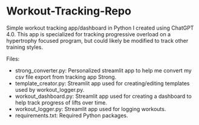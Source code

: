 # Workout-Tracking-Repo
Simple workout tracking app/dashboard in Python I created using ChatGPT 4.0. This app is specialized for tracking progressive overload on a hypertrophy focused program, but could likely be modified to track other training styles.

Files:
- strong_converter.py: Personalized streamlit app to help me convert my csv file export from tracking app Strong.
- template_creator.py: Streamlit app used for creating/editing templates used by workout_logger.py.
- workout_dashboard.py: Streamlit app used for creating a dashboard to help track progress of lifts over time.
- workout_logger.py: Streamlit app used for logging workouts.
- requirements.txt: Required Python packages.
